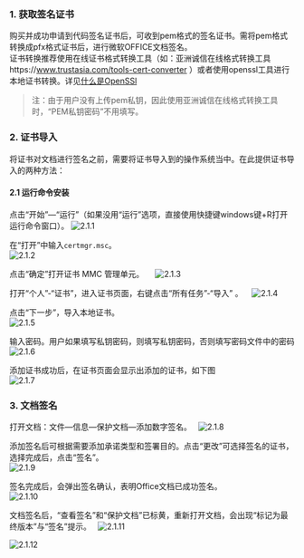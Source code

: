 ### 1. 获取签名证书

购买并成功申请到代码签名证书后，可收到pem格式的签名证书。需将pem格式转换成pfx格式证书后，进行微软OFFICE文档签名。  
证书转换推荐使用在线证书格式转换工具（如：亚洲诚信在线格式转换工具https://www.trustasia.com/tools-cert-converter ）或者使用openssl工具进行本地证书转换。详见[什么是OpenSSl](http://tce.fsphere.cn/document/product/400/5707)

> 注：由于用户没有上传pem私钥，因此使用亚洲诚信在线格式转换工具时，“PEM私钥密码”不用填写。

### 2. 证书导入

将证书对文档进行签名之前，需要将证书导入到的操作系统当中。在此提供证书导入的两种方法：

#### 2.1 运行命令安装

点击“开始”—“运行”（如果没用“运行”选项，直接使用快捷键windows键+R打开运行命令窗口）。
![2.1.1](http://imgcache.tce.fsphere.cn/image/mc.qcloudimg.com/static/img/9fccde0606d4eb9db9ff0f52afe52d6a/image.png)

在“打开”中输入`certmgr.msc`。  
![2.1.2](http://imgcache.tce.fsphere.cn/image/mc.qcloudimg.com/static/img/0ce12c604fc7796a2dbadb4c66bba3bf/image.png)  

点击“确定”打开证书 MMC 管理单元。    
![2.1.3](http://imgcache.tce.fsphere.cn/image/mc.qcloudimg.com/static/img/678b8cf3f83722ca14cbe7685efeff8e/image.png)  

打开“个人”-“证书”，进入证书页面，右键点击“所有任务”-“导入” 。   
![2.1.4](http://imgcache.tce.fsphere.cn/image/mc.qcloudimg.com/static/img/9efaae8c2e0519cce47827aafb50e387/image.png)  

点击“下一步”，导入本地证书。   
![2.1.5](http://imgcache.tce.fsphere.cn/image/mc.qcloudimg.com/static/img/104aab6246e93fcff4e9b338b36344d2/image.png)   

输入密码。用户如果填写私钥密码，则填写私钥密码，否则填写密码文件中的密码  
![2.1.6](http://imgcache.tce.fsphere.cn/image/mc.qcloudimg.com/static/img/6d93a81ac84708bf99ae3e6057649e36/image.png)    

添加证书成功后，在证书页面会显示出添加的证书，如下图  
![2.1.7](http://imgcache.tce.fsphere.cn/image/mc.qcloudimg.com/static/img/8b2cbf852042857c88491ff73a31a8c7/image.png)    

### 3. 文档签名

打开文档：文件—信息—保护文档—添加数字签名。  
![2.1.8](http://imgcache.tce.fsphere.cn/image/mc.qcloudimg.com/static/img/0a046ab44e9ec5a263fab03d6fd5a245/image.png)    

添加签名后可根据需要添加承诺类型和签署目的。点击“更改”可选择签名的证书，选择完成后，点击“签名”。  
![2.1.9](http://imgcache.tce.fsphere.cn/image/mc.qcloudimg.com/static/img/e53e0dbebbaf847c8e57e15d081a446d/image.png)     

签名完成后，会弹出签名确认，表明Office文档已成功签名。  
![2.1.10](http://imgcache.tce.fsphere.cn/image/mc.qcloudimg.com/static/img/1a3b1df6efccaf4a8ef957e516ba231f/image.png)    

文档签名后，“查看签名”和“保护文档”已标黄，重新打开文档，会出现“标记为最终版本”与“签名”提示。    
![2.1.11](http://imgcache.tce.fsphere.cn/image/mc.qcloudimg.com/static/img/c4c57c3269972f3474d560c5ac223af6/image.png)    

![2.1.12](http://imgcache.tce.fsphere.cn/image/mc.qcloudimg.com/static/img/8e49db5a9287d4692748132121093e7c/12.png)    
